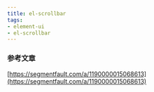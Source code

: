 ```yaml
---
title: el-scrollbar
tags:
- element-ui
- el-scrollbar
---
```


### 参考文章
[https://segmentfault.com/a/1190000015068613](https://segmentfault.com/a/1190000015068613)

